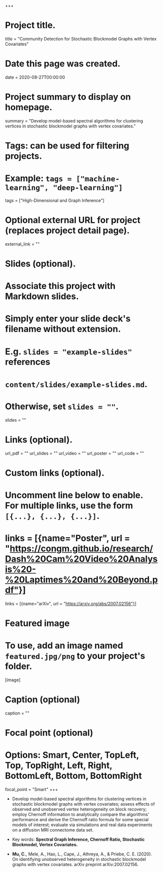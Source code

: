 +++
# Project title.
title = "Community Detection for Stochastic Blockmodel Graphs with Vertex Covariates"

# Date this page was created.
date = 2020-08-27T00:00:00

# Project summary to display on homepage.
summary = "Develop model-based spectral algorithms for clustering vertices in stochastic blockmodel graphs with vertex covariates."

# Tags: can be used for filtering projects.
# Example: `tags = ["machine-learning", "deep-learning"]`
tags = ["High-Dimensional and Graph Inference"]

# Optional external URL for project (replaces project detail page).
external_link = ""

# Slides (optional).
#   Associate this project with Markdown slides.
#   Simply enter your slide deck's filename without extension.
#   E.g. `slides = "example-slides"` references 
#   `content/slides/example-slides.md`.
#   Otherwise, set `slides = ""`.
slides = ""

# Links (optional).
url_pdf = ""
url_slides = ""
url_video = ""
url_poster = ""
url_code = ""

# Custom links (optional).
#   Uncomment line below to enable. For multiple links, use the form `[{...}, {...}, {...}]`.
# links = [{name="Poster", url = "https://congm.github.io/research/Dash%20Cam%20Video%20Analysis%20-%20Laptimes%20and%20Beyond.pdf"}]
links = [{name="arXiv", url = "https://arxiv.org/abs/2007.02156"}]

# Featured image
# To use, add an image named `featured.jpg/png` to your project's folder. 
[image]
  # Caption (optional)
  caption = ""
  
  # Focal point (optional)
  # Options: Smart, Center, TopLeft, Top, TopRight, Left, Right, BottomLeft, Bottom, BottomRight
  focal_point = "Smart"
+++

- Develop model-based spectral algorithms for clustering vertices in stochastic blockmodel graphs with vertex covariates; assess effects of observed and unobserved vertex heterogeneity on block recovery; employ Chernoff information to analytically compare the algorithms' performance and derive the Chernoff ratio formula for some special models of interest; evaluate via simulations and real data experiments on a diffusion MRI connectome data set.

- Key words: **Spectral Graph Inference, Chernoff Ratio, Stochastic Blockmodel, Vertex Covariates.**

- **Mu, C.**, Mele, A., Hao, L., Cape, J., Athreya, A., & Priebe, C. E. (2020). On identifying unobserved heterogeneity in stochastic blockmodel graphs with vertex covariates. arXiv preprint arXiv:2007.02156.


